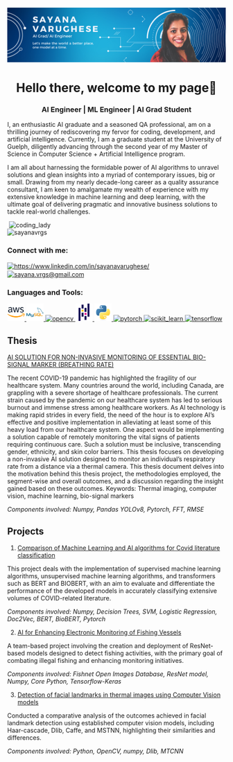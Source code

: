 ![logo](https://github.com/SayanaVrgs/SayanaVrgs/blob/main/Github%20banner%20main.png)
<h1 align="center">Hello there, welcome to my page👋 </h1>
<h3 align="center">AI Engineer | ML Engineer | AI Grad Student</h3>

I, an enthusiastic AI graduate and a seasoned QA professional, am on a thrilling journey of rediscovering my fervor for coding, development, and artificial intelligence. Currently, I am a graduate student at the University of Guelph, diligently advancing through the second year of my Master of Science in Computer Science + Artificial Intelligence program.

I am all about harnessing the formidable power of AI algorithms to unravel solutions and glean insights into a myriad of contemporary issues, big or small. Drawing from my nearly decade-long career as a quality assurance consultant, I am keen to amalgamate my wealth of experience with my extensive knowledge in machine learning and deep learning, with the ultimate goal of delivering pragmatic and innovative business solutions to tackle real-world challenges.

<img align="right" alt="coding_lady" width="500" src="https://media.tenor.com/S59bPkT0pqcAAAAC/programming.gif">

<p align="left"> <img src="https://komarev.com/ghpvc/?username=sayanavrgs&label=Profile%20views&color=0e75b6&style=flat" alt="sayanavrgs" /> </p>

<h3 align="left">Connect with me:</h3>
<p align="left">
<a href="https://www.linkedin.com/in/sayanavarughese/" target="blank"><img align="center" src="https://img.shields.io/badge/linkedin-%230077B5.svg?style=for-the-badge&logo=linkedin&logoColor=white" alt="https://www.linkedin.com/in/sayanavarughese/" height="30" width="110" /></a>
<a href="mailto:sayana.vrgs@gmail.com" target="blank"><img align="center" src="https://img.shields.io/badge/Gmail-D14836?style=for-the-badge&logo=gmail&logoColor=white" alt="sayana.vrgs@gmail.com" height="30" width="75" /></a>
</p>

<h3 align="left">Languages and Tools:</h3>
<p align="left"> <a href="https://aws.amazon.com" target="_blank" rel="noreferrer"> <img src="https://raw.githubusercontent.com/devicons/devicon/master/icons/amazonwebservices/amazonwebservices-original-wordmark.svg" alt="aws" width="40" height="40"/> </a> <a href="https://www.mysql.com/" target="_blank" rel="noreferrer"> <img src="https://raw.githubusercontent.com/devicons/devicon/master/icons/mysql/mysql-original-wordmark.svg" alt="mysql" width="40" height="40"/> </a> <a href="https://opencv.org/" target="_blank" rel="noreferrer"> <img src="https://www.vectorlogo.zone/logos/opencv/opencv-icon.svg" alt="opencv" width="40" height="40"/> </a> <a href="https://pandas.pydata.org/" target="_blank" rel="noreferrer"> <img src="https://raw.githubusercontent.com/devicons/devicon/2ae2a900d2f041da66e950e4d48052658d850630/icons/pandas/pandas-original.svg" alt="pandas" width="40" height="40"/> </a> <a href="https://www.python.org" target="_blank" rel="noreferrer"> <img src="https://raw.githubusercontent.com/devicons/devicon/master/icons/python/python-original.svg" alt="python" width="40" height="40"/> </a> <a href="https://pytorch.org/" target="_blank" rel="noreferrer"> <img src="https://www.vectorlogo.zone/logos/pytorch/pytorch-icon.svg" alt="pytorch" width="40" height="40"/> </a> <a href="https://scikit-learn.org/" target="_blank" rel="noreferrer"> <img src="https://upload.wikimedia.org/wikipedia/commons/0/05/Scikit_learn_logo_small.svg" alt="scikit_learn" width="40" height="40"/> </a> <a href="https://www.tensorflow.org" target="_blank" rel="noreferrer"> <img src="https://www.vectorlogo.zone/logos/tensorflow/tensorflow-icon.svg" alt="tensorflow" width="40" height="40"/> </a> </p>

## Thesis
[AI SOLUTION FOR NON-INVASIVE MONITORING OF ESSENTIAL BIO-SIGNAL MARKER (BREATHING RATE)](https://github.com/SayanaVrgs/AI_SOLUTION__BIO-SIGNAL_MARKER)

The recent COVID-19 pandemic has highlighted the fragility of our healthcare system. Many countries around the world, including Canada, are grappling with a severe shortage of healthcare professionals. The current strain caused by the pandemic on our healthcare system has led to serious burnout and immense stress among healthcare workers. As AI technology is making rapid strides in every field, the need of the hour is to explore AI’s effective and positive implementation in
alleviating at least some of this heavy load from our healthcare system. One aspect would be implementing a solution capable of remotely monitoring the vital signs of patients requiring continuous care. Such a solution must be inclusive, transcending gender, ethnicity, and skin color barriers. This thesis focuses on developing a non-invasive AI solution designed to monitor an individual’s respiratory rate from a distance via a thermal camera. This thesis document delves into the motivation behind this thesis project, the methodologies employed, the segment-wise and overall outcomes, and a discussion regarding the insight gained based on these outcomes.
Keywords: Thermal imaging, computer vision, machine learning, bio-signal markers

_Components involved: Numpy, Pandas YOLOv8, Pytorch, FFT, RMSE_

## Projects

1. [Comparison of Machine Learning and AI algorithms for Covid literature classification](https://github.com/SayanaVrgs/Comparison_of_Machine_Learning_and_AI_algorithms_for_Covid_literature_classification)

This project deals with the implementation of supervised machine learning algorithms, unsupervised machine learning algorithms, and transformers such as  BERT and BIOBERT, with an aim to evaluate and differentiate the performance of the developed models in accurately classifying extensive volumes of COVID-related literature.

_Components involved: Numpy, Decision Trees, SVM, Logistic Regression, Doc2Vec, BERT, BioBERT, Pytorch_

2. [AI for Enhancing Electronic Monitoring of Fishing Vessels](https://github.com/SayanaVrgs/AI_for_Enhancing_Electronic_Monitoring_of_Fishing_Vessels)

A team-based project involving the creation and deployment of ResNet-based models designed to detect fishing activities, with the primary goal of combating illegal fishing and enhancing monitoring initiatives. 

_Components involved: Fishnet Open Images Database, ResNet model, Numpy, Core Python, Tensorflow-Keras_

3. [Detection of facial landmarks in thermal images using Computer Vision models](https://github.com/SayanaVrgs/Detection_of_facial_landmarks_in_thermal_images_using_Computer_Vision_models)

Conducted a comparative analysis of the outcomes achieved in facial landmark detection using established computer vision models, including Haar-cascade, Dlib, Caffe, and MSTNN, highlighting their similarities and differences.

_Components involved: Python, OpenCV, numpy, Dlib, MTCNN_
